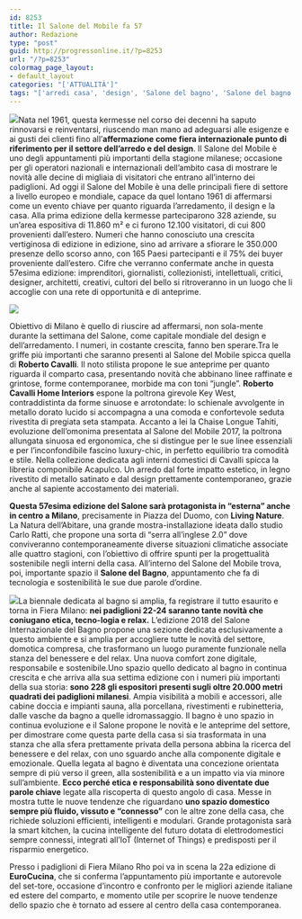```yaml
---
id: 8253
title: Il Salone del Mobile fa 57
author: Redazione
type: "post"
guid: http://progressonline.it/?p=8253
url: "/?p=8253"
colormag_page_layout:
- default_layout
categories: "['ATTUALITÀ']"
tags: "['arredi casa', 'design', 'Salone del bagno', 'Salone del bagno 2018', 'Salone del Mobile', 'Salone del Mobile 2018', 'Salone Mobile', 'Salone Mobile 2018', 'Salone Mobile anteprime', 'Salone Mobile Milano']"
---
```


![](https://progressonline.it/wp-content/uploads/2018/04/download.jpg)Nata nel 1961, questa kermesse nel corso dei decenni ha saputo rinnovarsi e reinventarsi, riuscendo man mano ad adeguarsi alle esigenze e ai gusti dei clienti fino all’**affermazione come fiera internazionale punto di riferimento per il settore dell’arredo e del design**. Il Salone del Mobile è uno degli appuntamenti più importanti della stagione milanese; occasione per gli operatori nazionali e internazionali dell’ambito casa di mostrare le novità alle decine di migliaia di visitatori che entrano all’interno dei padiglioni. Ad oggi il Salone del Mobile è una delle principali fiere di settore a livello europeo e mondiale, capace da quel lontano 1961 di affermarsi come un evento chiave per quanto riguarda l’arredamento, il design e la casa. Alla prima edizione della kermesse parteciparono 328 aziende, su un’area espositiva di 11.860 m² e ci furono 12.100 visitatori, di cui 800 provenienti dall’estero. Numeri che hanno conosciuto una crescita vertiginosa di edizione in edizione, sino ad arrivare a sfiorare le 350.000 presenze dello scorso anno, con 165 Paesi partecipanti e il 75% dei buyer proveniente dall’estero. Cifre che verranno confermate anche in questa 57esima edizione: imprenditori, giornalisti, collezionisti, intellettuali, critici, designer, architetti, creativi, cultori del bello si ritroveranno in un luogo che li accoglie con una rete di opportunità e di anteprime.

![](https://progressonline.it/wp-content/uploads/2018/04/salonemobile20142-300x200.jpg)

Obiettivo di Milano è quello di riuscire ad affermarsi, non sola-mente durante la settimana del Salone, come capitale mondiale del design e dell’arredamento. I numeri, in costante crescita, fanno ben sperare.Tra le griffe più importanti che saranno presenti al Salone del Mobile spicca quella di **Roberto Cavalli**. Il noto stilista propone le sue anteprime per quanto riguarda il comparto casa, presentando novità che abbinano linee raffinate e grintose, forme contemporanee, morbide ma con toni “jungle”. **Roberto Cavalli Home Interiors** espone la poltrona girevole Key West, contraddistinta da forme sinuose e arrotondate: lo schienale avvolgente in metallo dorato lucido si accompagna a una comoda e confortevole seduta rivestita di pregiata seta stampata. Accanto a lei la Chaise Longue Tahiti, evoluzione dell’omonima presentata al Salone del Mobile 2017, la poltrona allungata sinuosa ed ergonomica, che si distingue per le sue linee essenziali e per l’inconfondibile fascino luxury-chic, in perfetto equilibrio tra comodità e stile. Nella collezione dedicata agli interni domestici di Cavalli spicca la libreria componibile Acapulco. Un arredo dal forte impatto estetico, in legno rivestito di metallo satinato e dal design prettamente contemporaneo, grazie anche al sapiente accostamento dei materiali.  
  
**Questa 57esima edizione del Salone sarà protagonista in “esterna” anche in centro a Milano**, precisamente in Piazza del Duomo, con **Living Nature**. La Natura dell’Abitare, una grande mostra-installazione ideata dallo studio Carlo Ratti, che propone una sorta di “serra all’inglese 2.0” dove conviveranno contemporaneamente diverse situazioni climatiche associate alle quattro stagioni, con l’obiettivo di offrire spunti per la progettualità sostenibile negli interni della casa. All’interno del Salone del Mobile trova, poi, importante spazio il **Salone del Bagno**, appuntamento che fa di tecnologia e sostenibilità le sue due parole d’ordine.

![](https://progressonline.it/wp-content/uploads/2018/04/salone-del-mobile-2018-salone-internazionale-bagno-2018-300x216.jpeg)La biennale dedicata al bagno si amplia, fa registrare il tutto esaurito e torna in Fiera Milano: **nei padiglioni 22-24 saranno tante novità che coniugano etica, tecno-logia e relax.** L’edizione 2018 del Salone Internazionale del Bagno propone una sezione dedicata esclusivamente a questo ambiente e si amplia per accogliere tutte le novità del settore, domotica compresa, che trasformano un luogo puramente funzionale nella stanza del benessere e del relax. Una nuova comfort zone digitale, responsabile e sostenibile.Uno spazio quello dedicato al bagno in continua crescita e che arriva alla sua settima edizione con i numeri più importanti della sua storia: **sono 228 gli espositori presenti sugli oltre 20.000 metri quadrati dei padiglioni milanesi**. Ampia visibilità a mobili e accessori, alle cabine doccia e impianti sauna, alla porcellana, rivestimenti e rubinetteria, dalle vasche da bagno a quelle idromassaggio. Il bagno è uno spazio in continua evoluzione e il Salone propone le novità e le anteprime del settore, per dimostrare come questa parte della casa si sia trasformata in una stanza che alla sfera prettamente privata della persona abbina la ricerca del benessere e del relax, con uno sguardo anche alla componente digitale e emozionale. Quella legata al bagno è diventata una concezione orientata sempre di più verso il green, alla sostenibilità e a un impatto via via minore sull’ambiente. **Ecco perché etica e responsabilità sono diventate due parole chiave** legate alla riscoperta di questo angolo di casa. Messe in mostra tutte le nuove tendenze che riguardano **uno spazio domestico sempre più fluido, vissuto e “connesso”** con le altre zone della casa, che richiede soluzioni efficienti, intelligenti e modulari. Grande protagonista sarà la smart kitchen, la cucina intelligente del futuro dotata di elettrodomestici sempre connessi, integrati all’IoT (Internet of Things) e predisposti per il risparmio energetico.

Presso i padiglioni di Fiera Milano Rho poi va in scena la 22a edizione di **EuroCucina**, che si conferma l’appuntamento più importante e autorevole del set-tore, occasione d’incontro e confronto per le migliori aziende italiane ed estere del comparto, e momento utile per scoprire le nuove tendenze dello spazio che è tornato ad essere al centro della casa contemporanea.